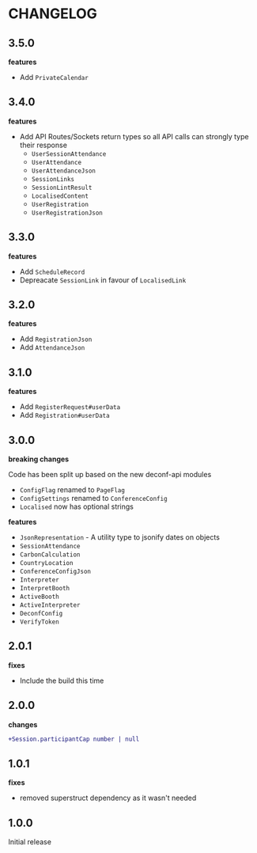 # CHANGELOG

## 3.5.0

**features**

- Add `PrivateCalendar`

## 3.4.0

**features**

- Add API Routes/Sockets return types so all API calls can strongly type their response
  - `UserSessionAttendance`
  - `UserAttendance`
  - `UserAttendanceJson`
  - `SessionLinks`
  - `SessionLintResult`
  - `LocalisedContent`
  - `UserRegistration`
  - `UserRegistrationJson`

## 3.3.0

**features**

- Add `ScheduleRecord`
- Depreacate `SessionLink` in favour of `LocalisedLink`

## 3.2.0

**features**

- Add `RegistrationJson`
- Add `AttendanceJson`

## 3.1.0

**features**

- Add `RegisterRequest#userData`
- Add `Registration#userData`

## 3.0.0

**breaking changes**

Code has been split up based on the new deconf-api modules

- `ConfigFlag` renamed to `PageFlag`
- `ConfigSettings` renamed to `ConferenceConfig`
- `Localised` now has optional strings

**features**

- `JsonRepresentation` - A utility type to jsonify dates on objects
- `SessionAttendance`
- `CarbonCalculation`
- `CountryLocation`
- `ConferenceConfigJson`
- `Interpreter`
- `InterpretBooth`
- `ActiveBooth`
- `ActiveInterpreter`
- `DeconfConfig`
- `VerifyToken`

## 2.0.1

**fixes**

- Include the build this time

## 2.0.0

**changes**

```diff
+Session.participantCap number | null
```

## 1.0.1

**fixes**

- removed superstruct dependency as it wasn't needed

## 1.0.0

Initial release
